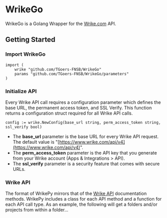 # WrikeGo
WrikeGo is a Golang Wrapper for the [Wrike.com](https://www.wrike.com/) API.

## Getting Started

### Import WrikeGo

    import (
	    wrike "github.com/TGoers-FNSB/WrikeGo"
	    params "github.com/TGoers-FNSB/WrikeGo/parameters"
	)
### Initialize API
Every Wrike API call requires a configuration parameter which defines the base URL, the permanent access token, and SSL Verify. This function returns a configuration struct required for all Wrike API calls.

    config := wrike.NewConfig(base_url string, perm_access_token string, ssl_verify bool)
-   The  **base_url**  parameter is the base URL for every Wrike API request. The default value is "[https://www.wrike.com/api/v4](https://www.wrike.com/api/v4)".
-   The  **perm_access_token**  parameter is the API key that you generate from your Wrike account (Apps & Integrations > API).
-   The  **ssl_verify**  parameter is a security feature that comes with secure URLs.

### Wrike API
The format of WrikePy mirrors that of the [Wrike API](https://developers.wrike.com/) documentation methods. WrikePy includes a class for each API method and a function for each API call type. As an example, the following will get a folders and/or projects from within a folder...

